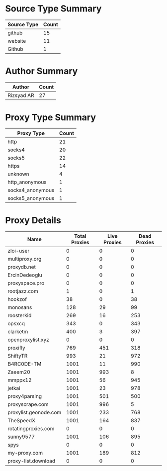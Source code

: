 # Source Type Summary

| Source Type | Count |
|-------------|-------|
| github | 15 |
| website | 11 |
| Github | 1 |


# Author Summary

| Author | Count |
|--------|-------|
| Rizsyad AR | 27 |


# Proxy Type Summary

| Proxy Type | Count |
|------------|-------|
| http | 21 |
| socks4 | 20 |
| socks5 | 22 |
| https | 14 |
| unknown | 4 |
| http_anonymous | 1 |
| socks4_anonymous | 1 |
| socks5_anonymous | 1 |


# Proxy Details

| Name | Total Proxies | Live Proxies | Dead Proxies |
|------|---------------|--------------|---------------|
| zloi-user | 0 | 0 | 0 |
| multiproxy.org | 0 | 0 | 0 |
| proxydb.net | 0 | 0 | 0 |
| ErcinDedeoglu | 0 | 0 | 0 |
| proxyspace.pro | 0 | 0 | 0 |
| rootjazz.com | 1 | 0 | 1 |
| hookzof | 38 | 0 | 38 |
| monosans | 128 | 29 | 99 |
| roosterkid | 269 | 16 | 253 |
| opsxcq | 343 | 0 | 343 |
| clarketm | 400 | 3 | 397 |
| openproxylist.xyz | 0 | 0 | 0 |
| proxifly | 769 | 451 | 318 |
| ShiftyTR | 993 | 21 | 972 |
| B4RC0DE-TM | 1001 | 11 | 990 |
| Zaeem20 | 1001 | 993 | 8 |
| mmppx12 | 1001 | 56 | 945 |
| jetkai | 1001 | 23 | 978 |
| proxy4parsing | 1001 | 501 | 500 |
| proxyscrape.com | 1001 | 996 | 5 |
| proxylist.geonode.com | 1001 | 233 | 768 |
| TheSpeedX | 1001 | 164 | 837 |
| rotatingproxies.com | 0 | 0 | 0 |
| sunny9577 | 1001 | 106 | 895 |
| spys | 0 | 0 | 0 |
| my-proxy.com | 1001 | 189 | 812 |
| proxy-list.download | 0 | 0 | 0 |
